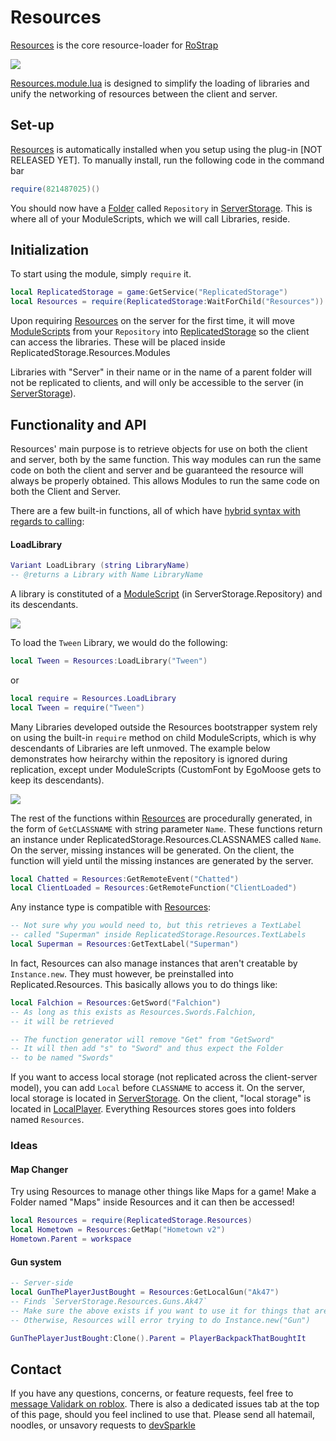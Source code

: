 # Resources
[Resources](https://github.com/RoStrap/Resources/blob/master/Resources.module.lua) is the core resource-loader for [RoStrap](https://rostrap.github.io/)

![](https://avatars1.githubusercontent.com/u/22812966?v=4&s=100)

[Resources.module.lua](https://github.com/RoStrap/Resources/blob/master/Resources.module.lua) is designed to simplify the loading of libraries and unify the networking of resources between the client and server.

## Set-up
[Resources](https://github.com/RoStrap/Resources/blob/master/Resources.module.lua) is automatically installed when you setup using the plug-in [NOT RELEASED YET]. To manually install, run the following code in the command bar
```lua
require(821487025)()
```
You should now have a [Folder](http://wiki.roblox.com/index.php?title=API:Class/Folder) called `Repository` in [ServerStorage](http://wiki.roblox.com/index.php?title=API:Class/ServerStorage). This is where all of your ModuleScripts, which we will call Libraries, reside.
## Initialization
To start using the module, simply `require` it.
```lua
local ReplicatedStorage = game:GetService("ReplicatedStorage")
local Resources = require(ReplicatedStorage:WaitForChild("Resources"))
```
Upon requiring [Resources](https://github.com/RoStrap/Resources/blob/master/Resources.module.lua) on the server for the first time, it will move [ModuleScripts](http://wiki.roblox.com/index.php?title=API:Class/ModuleScript) from your `Repository` into [ReplicatedStorage](http://wiki.roblox.com/index.php?title=API:Class/ReplicatedStorage) so the client can access the libraries. These will be placed inside ReplicatedStorage.Resources.Modules

 Libraries with "Server" in their name or in the name of a parent folder will not be replicated to clients, and will only be accessible to the server (in [ServerStorage](http://wiki.roblox.com/index.php?title=API:Class/ServerStorage)).
## Functionality and API
Resources' main purpose is to retrieve objects for use on both the client and server, both by the same function. This way modules can run the same code on both the client and server and be guaranteed the resource will always be properly obtained. This allows Modules to run the same code on both the Client and Server.

There are a few built-in functions, all of which have [hybrid syntax with regards to calling](https://docs.crescentcode.net/Freya/Meta/Hybrid):

#### LoadLibrary
```lua
Variant LoadLibrary (string LibraryName)
-- @returns a Library with Name LibraryName
```
A library is constituted of a [ModuleScript](http://wiki.roblox.com/index.php?title=API:Class/ModuleScript) (in ServerStorage.Repository) and its descendants.

![](https://image.prntscr.com/image/hLnGGl3JST_vAZYnYadrGg.png)

To load the `Tween` Library, we would do the following:
```lua
local Tween = Resources:LoadLibrary("Tween")
```
or
```lua
local require = Resources.LoadLibrary
local Tween = require("Tween")
```
Many Libraries developed outside the Resources bootstrapper system rely on using the built-in `require` method on child ModuleScripts, which is why descendants of Libraries are left unmoved. The example below demonstrates how heirarchy within the repository is ignored during replication, except under ModuleScripts (CustomFont by EgoMoose gets to keep its descendants).

![](https://image.prntscr.com/image/ZonjgCDFQLabru0xbMBUNQ.png)

The rest of the functions within [Resources](https://github.com/RoStrap/Resources/blob/master/Resources.module.lua) are procedurally generated, in the form of `GetCLASSNAME` with string parameter `Name`. These functions return an instance under ReplicatedStorage.Resources.CLASSNAMES called `Name`. On the server, missing instances will be generated. On the client, the function will yield until the missing instances are generated by the server.
```lua
local Chatted = Resources:GetRemoteEvent("Chatted")
local ClientLoaded = Resources:GetRemoteFunction("ClientLoaded")
```

Any instance type is compatible with [Resources](https://github.com/RoStrap/Resources/blob/master/Resources.module.lua):

```lua
-- Not sure why you would need to, but this retrieves a TextLabel
-- called "Superman" inside ReplicatedStorage.Resources.TextLabels
local Superman = Resources:GetTextLabel("Superman")
```

In fact, Resources can also manage instances that aren't creatable by `Instance.new`. They must however, be preinstalled into Replicated.Resources. This basically allows you to do things like:
```lua
local Falchion = Resources:GetSword("Falchion")
-- As long as this exists as Resources.Swords.Falchion,
-- it will be retrieved

-- The function generator will remove "Get" from "GetSword"
-- It will then add "s" to "Sword" and thus expect the Folder
-- to be named "Swords"
```

If you want to access local storage (not replicated across the client-server model), you can add `Local` before `CLASSNAME` to access it. On the server, local storage is located in [ServerStorage](http://wiki.roblox.com/index.php?title=API:Class/ServerStorage). On the client, "local storage" is located in [LocalPlayer](http://wiki.roblox.com/index.php?title=API:Class/Players/LocalPlayer). Everything Resources stores goes into folders named `Resources`.
### Ideas
#### Map Changer
Try using Resources to manage other things like Maps for a game! Make a Folder named "Maps" inside Resources and it can then be accessed!
```lua
local Resources = require(ReplicatedStorage.Resources)
local Hometown = Resources:GetMap("Hometown v2")
Hometown.Parent = workspace
```
#### Gun system
```lua
-- Server-side
local GunThePlayerJustBought = Resources:GetLocalGun("Ak47")
-- Finds `ServerStorage.Resources.Guns.Ak47`
-- Make sure the above exists if you want to use it for things that are not valid Roblox Classes
-- Otherwise, Resources will error trying to do Instance.new("Gun")

GunThePlayerJustBought:Clone().Parent = PlayerBackpackThatBoughtIt
```

## Contact
If you have any questions, concerns, or feature requests, feel free to [message Validark on roblox](https://www.roblox.com/messages/compose?recipientId=2966752). There is also a dedicated issues tab at the top of this page, should you feel inclined to use that. Please send all hatemail, noodles, or unsavory requests to [devSparkle](https://www.roblox.com/messages/compose?recipientId=1631699)
